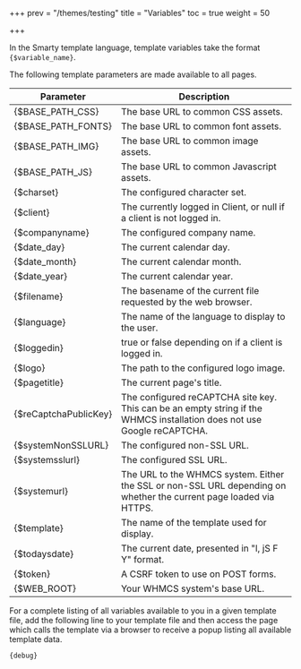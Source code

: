 +++
prev = "/themes/testing"
title = "Variables"
toc = true
weight = 50

+++

In the Smarty template language, template variables take the format `{$variable_name}`.

The following template parameters are made available to all pages.

| Parameter | Description |
| --------- | ----------- |
| {$BASE_PATH_CSS} | The base URL to common CSS assets. |
| {$BASE_PATH_FONTS} | The base URL to common font assets. |
| {$BASE_PATH_IMG} | The base URL to common image assets. |
| {$BASE_PATH_JS} | The base URL to common Javascript assets. |
| {$charset} | The configured character set. |
| {$client} | The currently logged in Client, or null if a client is not logged in. |
| {$companyname} | The configured company name. |
| {$date_day} | The current calendar day. |
| {$date_month} | The current calendar month. |
| {$date_year} | The current calendar year. |
| {$filename} | The basename of the current file requested by the web browser. |
| {$language} | The name of the language to display to the user. |
| {$loggedin} | true or false depending on if a client is logged in. |
| {$logo} | The path to the configured logo image. |
| {$pagetitle} | The current page's title. |
| {$reCaptchaPublicKey} | The configured reCAPTCHA site key. This can be an empty string if the WHMCS installation does not use Google reCAPTCHA. |
| {$systemNonSSLURL} | The configured non-SSL URL. |
| {$systemsslurl} | The configured SSL URL. |
| {$systemurl} | The URL to the WHMCS system. Either the SSL or non-SSL URL depending on whether the current page loaded via HTTPS. |
| {$template} | The name of the template used for display. |
| {$todaysdate} | The current date, presented in "l, jS F Y" format. |
| {$token} | A CSRF token to use on POST forms. |
| {$WEB_ROOT} | Your WHMCS system's base URL. |

For a complete listing of all variables available to you in a given template file, add the following line to your template file and then access the page which calls the template via a browser to receive a popup listing all available template data.

```
{debug}
```
